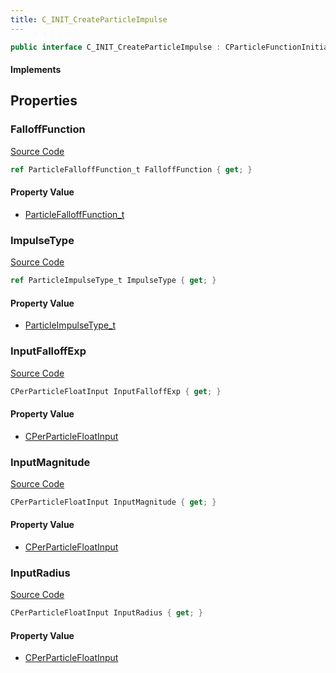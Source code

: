 ```yaml
---
title: C_INIT_CreateParticleImpulse
---
```


```csharp
public interface C_INIT_CreateParticleImpulse : CParticleFunctionInitializer, CParticleFunction, ISchemaClass<CParticleFunction>, ISchemaClass<CParticleFunctionInitializer>, ISchemaClass<C_INIT_CreateParticleImpulse>, ISchemaField, ISchemaClass, INativeHandle
```

#### Implements

## Properties

### FalloffFunction

[Source Code](https://github.com/swiftly-solution/swiftlys2/blob/beta/managed/src/SwiftlyS2.Generated/Schemas/Interfaces/C_INIT_CreateParticleImpulse.cs#L20)

```csharp
ref ParticleFalloffFunction_t FalloffFunction { get; }
```

#### Property Value

- [ParticleFalloffFunction_t](/docs/api/shared/schemadefinitions/particlefallofffunction_t)

### ImpulseType

[Source Code](https://github.com/swiftly-solution/swiftlys2/blob/beta/managed/src/SwiftlyS2.Generated/Schemas/Interfaces/C_INIT_CreateParticleImpulse.cs#L24)

```csharp
ref ParticleImpulseType_t ImpulseType { get; }
```

#### Property Value

- [ParticleImpulseType_t](/docs/api/shared/schemadefinitions/particleimpulsetype_t)

### InputFalloffExp

[Source Code](https://github.com/swiftly-solution/swiftlys2/blob/beta/managed/src/SwiftlyS2.Generated/Schemas/Interfaces/C_INIT_CreateParticleImpulse.cs#L22)

```csharp
CPerParticleFloatInput InputFalloffExp { get; }
```

#### Property Value

- [CPerParticleFloatInput](/docs/api/shared/schemadefinitions/cperparticlefloatinput)

### InputMagnitude

[Source Code](https://github.com/swiftly-solution/swiftlys2/blob/beta/managed/src/SwiftlyS2.Generated/Schemas/Interfaces/C_INIT_CreateParticleImpulse.cs#L18)

```csharp
CPerParticleFloatInput InputMagnitude { get; }
```

#### Property Value

- [CPerParticleFloatInput](/docs/api/shared/schemadefinitions/cperparticlefloatinput)

### InputRadius

[Source Code](https://github.com/swiftly-solution/swiftlys2/blob/beta/managed/src/SwiftlyS2.Generated/Schemas/Interfaces/C_INIT_CreateParticleImpulse.cs#L16)

```csharp
CPerParticleFloatInput InputRadius { get; }
```

#### Property Value

- [CPerParticleFloatInput](/docs/api/shared/schemadefinitions/cperparticlefloatinput)

